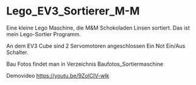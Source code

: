 # Lego_EV3_Sortierer_M-M
Eine kleine Lego Maschine, die M&amp;M Schokoladen Linsen sortiert.
Das ist mein Lego-Sortier Programm.

An dem EV3 Cube sind 
2 Servomotoren angeschlossen
Ein Not Ein/Aus Schalter.

Bau Fotos findet man in Verzeichnis Baufotos_Sortiermaschine

Demovideo 
https://youtu.be/9ZolCIV-wIk


